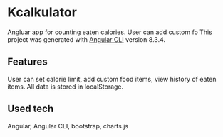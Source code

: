 # Kcalkulator

Angluar app for counting eaten calories. User can add custom fo
This project was generated with [Angular CLI](https://github.com/angular/angular-cli) version 8.3.4.

## Features

User can set calorie limit, add custom food items, view history of eaten items. All data is stored in localStorage.

## Used tech

Angular, Angular CLI, bootstrap, charts.js

